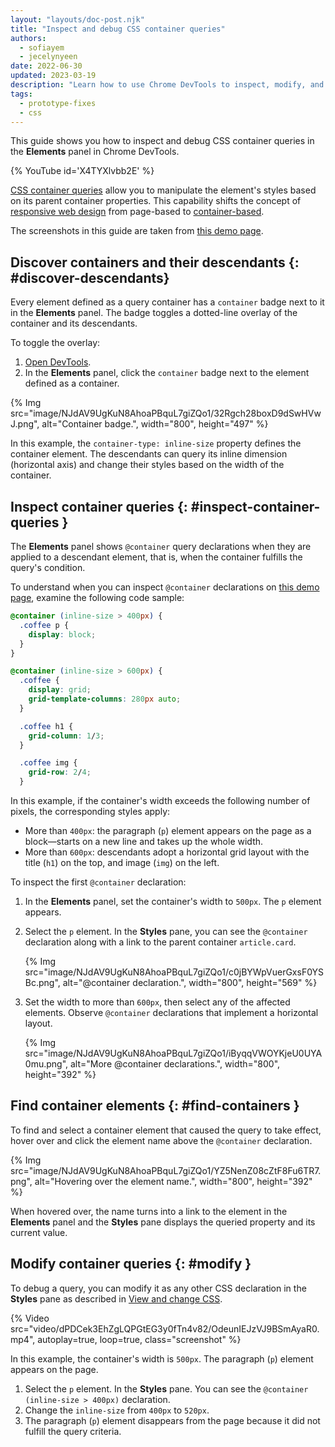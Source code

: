 ```yaml
---
layout: "layouts/doc-post.njk"
title: "Inspect and debug CSS container queries"
authors:
  - sofiayem
  - jecelynyeen
date: 2022-06-30
updated: 2023-03-19
description: "Learn how to use Chrome DevTools to inspect, modify, and debug CSS container queries."
tags:
  - prototype-fixes
  - css
---
```


This guide shows you how to inspect and debug CSS container queries in the **Elements** panel in Chrome DevTools.

{% YouTube id='X4TYXlvbb2E' %}

[CSS container queries][3] allow you to manipulate the element's styles based on its parent container properties. This capability shifts the concept of [responsive web design][2] from page-based to [container-based](https://web.dev/new-responsive/).

The screenshots in this guide are taken from [this demo page](https://jec.fyi/demo/css-cq-coffee).

## Discover containers and their descendants {: #discover-descendants}

Every element defined as a query container has a `container` badge next to it in the **Elements** panel. The badge toggles a dotted-line overlay of the container and its descendants.

To toggle the overlay:

1. [Open DevTools][1].
1. In the **Elements** panel, click the `container` badge next to the element defined as a container.

{% Img src="image/NJdAV9UgKuN8AhoaPBquL7giZQo1/32Rgch28boxD9dSwHVwJ.png", alt="Container badge.", width="800", height="497" %}

In this example, the `container-type: inline-size` property defines the container element. The descendants can query its inline dimension (horizontal axis) and change their styles based on the width of the container.

## Inspect container queries {: #inspect-container-queries }

The **Elements** panel shows  `@container` query declarations when they are applied to a descendant element, that is, when the container fulfills the query's condition.

To understand when you can inspect `@container` declarations on [this demo page](https://jec.fyi/demo/css-cq-coffee), examine the following code sample:

```css
@container (inline-size > 400px) {
  .coffee p {
    display: block;
  }
}

@container (inline-size > 600px) {
  .coffee {
    display: grid;
    grid-template-columns: 280px auto;
  }

  .coffee h1 {
    grid-column: 1/3;
  }

  .coffee img {
    grid-row: 2/4;
  }
```

In this example, if the container's width exceeds the following number of pixels, the corresponding styles apply:

- More than `400px`: the paragraph (`p`) element appears on the page as a block—starts on a new line and takes up the whole width.
- More than `600px`: descendants adopt a horizontal grid layout with the title (`h1`) on the top, and image (`img`) on the left.

To inspect the first `@container` declaration:

1. In the **Elements** panel, set the container's width to `500px`. The `p` element appears.
1. Select the `p` element. In the **Styles** pane, you can see the `@container` declaration along with a link to the parent container `article.card`.

   {% Img src="image/NJdAV9UgKuN8AhoaPBquL7giZQo1/c0jBYWpVuerGxsF0YSBc.png", alt="@container declaration.", width="800", height="569" %}

1. Set the width to more than `600px`, then select any of the affected elements. Observe `@container` declarations that implement a horizontal layout.

   {% Img src="image/NJdAV9UgKuN8AhoaPBquL7giZQo1/iByqqVWOYKjeU0UYA0mu.png", alt="More @container declarations.", width="800", height="392" %}

## Find container elements {: #find-containers }

To find and select a container element that caused the query to take effect, hover over and click the element name above the `@container` declaration.

{% Img src="image/NJdAV9UgKuN8AhoaPBquL7giZQo1/YZ5NenZ08cZtF8Fu6TR7.png", alt="Hovering over the element name.", width="800", height="392" %}

When hovered over, the name turns into a link to the element in the **Elements** panel and the **Styles** pane displays the queried property and its current value.

## Modify container queries {: #modify }

To debug a query, you can modify it as any other CSS declaration in the **Styles** pane as described in [View and change CSS](/docs/devtools/css/).

{% Video src="video/dPDCek3EhZgLQPGtEG3y0fTn4v82/OdeunIEJzVJ9BSmAyaR0.mp4", autoplay=true, loop=true, class="screenshot" %}

In this example, the container's width is `500px`. The paragraph (`p`) element appears on the page. 

1. Select the `p` element. In the **Styles** pane. You can see the `@container (inline-size > 400px)` declaration.
2. Change the `inline-size` from `400px` to `520px`.
3. The paragraph (`p`) element disappears from the page because it did not fulfill the query criteria.

[1]: /docs/devtools/open
[2]: https://web.dev/learn/design/intro/
[3]: https://web.dev/new-responsive/#responsive-to-the-container

